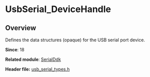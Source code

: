 # UsbSerial_DeviceHandle

## Overview

Defines the data structures (opaque) for the USB serial port device.

**Since**: 18

**Related module**: [SerialDdk](capi-serialddk.md)

**Header file:** [usb_serial_types.h](capi-usb-serial-types-h.md)
